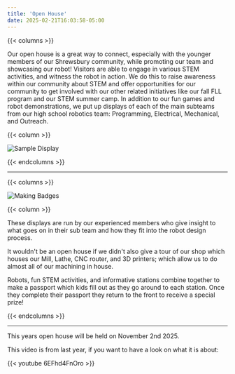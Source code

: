 ```yaml
---
title: 'Open House'
date: 2025-02-21T16:03:58-05:00
---
```


{{< columns >}}

Our open house is a great way to connect, especially with the younger members of our Shrewsbury community, while promoting our team and showcasing our robot! Visitors are able to engage in various STEM activities, and witness the robot in action. We do this to raise awareness within our community about STEM and offer opportunities for our community to get involved with our other related initiatives like our fall FLL program and our STEM summer camp. In addition to our fun games and robot demonstrations, we put up displays of each of the main subteams from our high school robotics team: Programming, Electrical, Mechanical, and Outreach.

{{< column >}}

![Sample Display](display.jpg)

{{< endcolumns >}}

---

{{< columns >}}

![Making Badges](badges.jpg)

{{< column >}}

These displays are run by our experienced members who give insight to what goes on in their sub team and how they fit into the robot design process.

It wouldn't be an open house if we didn't also give a tour of our shop which houses our Mill, Lathe, CNC router, and 3D printers; which allow us to do almost all of our machining in house.

Robots, fun STEM activities, and informative stations combine together to make a passport which kids fill out as they go around to each station. Once they complete their passport they return to the front to receive a special prize!

{{< endcolumns >}}

---

This years open house will be held on November 2nd 2025. 

 This video is from last year, if you want to have a look on what it is about:

{{< youtube 6EFhd4FnOro >}}

